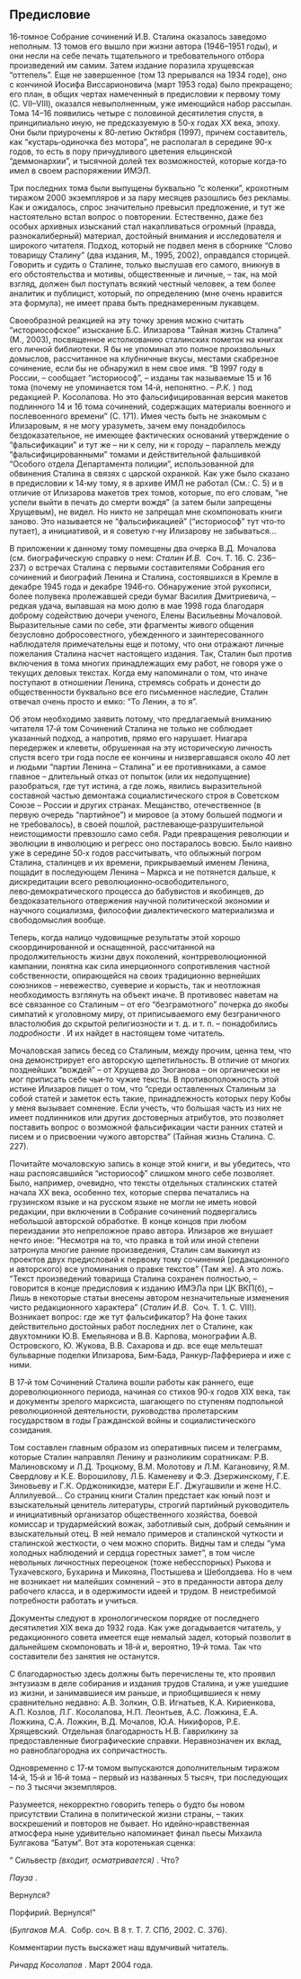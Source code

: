 ## Предисловие

16‑томное Собрание сочинений И.В. Сталина оказалось заведомо неполным. 13 томов его вышло при жизни автора (1946–1951 годы), и они несли на себе печать тщательного и требовательного отбора произведений им самим. Затем издание поразила хрущевская “оттепель”. Еще не завершенное (том 13 прерывался на 1934 годе), оно с кончиной Иосифа Виссарионовича (март 1953 года) было прекращено; его план, в общих чертах намеченный в предисловии к первому тому (С. VII–VIII), оказался невыполненным, уже имеющийся набор рассыпан. Тома 14–16 появились четыре с половиной десятилетия спустя, в принципиально иную, не предсказуемую в 50‑х годах XX века, эпоху. Они были приурочены к 80‑летию Октября (1997), причем составитель, как “кустарь‑одиночка без мотора”, не располагал в середине 90‑х годов, то есть в пору причудливого цветения ельцинской “деммонархии”, и тысячной долей тех возможностей, которые когда‑то имел в своем распоряжении ИМЭЛ.

Три последних тома были выпущены буквально “с коленки”, крохотным тиражом 2000 экземпляров и за пару месяцев разошлись без рекламы. Как и ожидалось, спрос значительно превысил предложение, и тут же настоятельно встал вопрос о повторении. Естественно, даже без особых архивных изысканий стал накапливаться огромный (правда, разнокалиберный) материал, достойный внимания и исследователя и широкого читателя. Подход, который не подвел меня в сборнике “Слово товарищу Сталину” (два издания, М., 1995, 2002), оправдался сторицей. Говорить и судить о Сталине, только выслушав его самого, вникнув в его обстоятельства и мотивы, общественные и личные, – так, на мой взгляд, должен был поступать всякий честный человек, а тем более аналитик и публицист, который, по определению (мне очень нравится эта формула), не имеет права быть преднамеренным лукавцем.

Своеобразной реакцией на эту точку зрения можно считать “историософское” изыскание Б.С. Илизарова “Тайная жизнь Сталина” (М., 2003), посвященное истолкованию сталинских пометок на книгах его личной библиотеки. Я бы не упоминал это полное произвольных домыслов, рассчитанное на клубничные вкусы, местами скабрезное сочинение, если бы не обнаружил в нем свое имя. “В 1997 году в России, – сообщает “историософ”, – изданы так называемые 15 и 16 тома (почему не упоминается том 14‑й, непонятно. – _Р.К._ ) под редакцией Р. Косолапова. Но это фальсифицированная версия макетов подлинного 14 и 16 тома сочинений, содержащих материалы военного и послевоенного времени” (С. 171). Имея честь быть не знакомым с Илизаровым, я не могу уразуметь, зачем ему понадобилось бездоказательное, не имеющее фактических оснований утверждение о “фальсификации” и тут же – ни к селу, ни к городу – параллель между “фальсифицированными” томами и действительной фальшивкой “Особого отдела Департамента полиции”, использованной для обвинения Сталина в связях с царской охранкой. Как уже было сказано в предисловии к 14‑му тому, я в архиве ИМЛ не работал (См.: С. 5) и в отличие от Илизарова макетов трех томов, которые, по его словам, “не успели выйти в печать до смерти вождя” (а затем были запрещены Хрущевым), не видел. Но никто не запрещал мне скомпоновать книги заново. Это называется не “фальсификацией” (“историософ” тут что‑то путает), а инициативой, и я советую г‑ну Илизарову не забываться…

В приложении к данному тому помещены два очерка В.Д. Мочалова (см. биографическую справку о нем: _Сталин И.В._  Соч. Т. 16. С. 236–237) о встречах Сталина с первыми составителями Собрания его сочинений и биографий Ленина и Сталина, состоявшихся в Кремле в декабре 1945 года и декабре 1946‑го. Обнаружение этой рукописи, более полувека пролежавшей среди бумаг Василия Дмитриевича, – редкая удача, выпавшая на мою долю в мае 1998 года благодаря доброму содействию дочери ученого, Елены Васильевны Мочаловой. Выразительные сами по себе, эти фрагменты живого общения безусловно добросовестного, убежденного и заинтересованного наблюдателя примечательны еще и потому, что они отражают личные пожелания Сталина насчет настоящего издания. Так, Сталин был против включения в тома многих принадлежащих ему работ, не говоря уже о текущих деловых текстах. Когда ему напоминали о том, что иначе поступают в отношении Ленина, стремясь собрать и донести до общественности буквально все его письменное наследие, Сталин отвечал очень просто и емко: “То Ленин, а то я”.

Об этом необходимо заявить потому, что предлагаемый вниманию читателя 17‑й том Сочинений Сталина не только не соблюдает указанный подход, а напротив, прямо его нарушает. Ниагара передержек и клеветы, обрушенная на эту историческую личность спустя всего три года после ее кончины и низвергавшаяся около 40 лет и людьми “партии Ленина – Сталина” и ее противниками, а самое главное – длительный отказ от попыток (или их недопущение) разобраться, где тут истина, а где ложь, явились выразительной составной частью демонтажа социалистического строя в Советском Союзе – России и других странах. Мещанство, отечественное (в первую очередь “партийное”) и мировое (а этому большей подмоги и не требовалось), в своей пошлой, растлевающе‑разрушительной неистощимости превзошло само себя. Ради превращения революции и эволюции в инволюцию и регресс оно постаралось вовсю. Было наивно уже в середине 50‑х годов рассчитывать, что облыжный погром Сталина, сталинцев и их времени, прикрываемый именем Ленина, пощадит в последующем Ленина – Маркса и не потянется дальше, к дискредитации всего революционно‑освободительного, лево‑демократического процесса до бабувистов и якобинцев, до бездоказательного отвержения научной политической экономии и научного социализма, философии диалектического материализма и свободомыслия вообще.

Теперь, когда налицо чудовищные результаты этой хорошо скоординированной и оснащенной, рассчитанной на продолжительность жизни двух поколений, контрреволюционной кампании, понятна как сила инерционного сопротивления частной собственности, опирающейся на своих традиционно вернейших союзников – невежество, суеверие и корысть, так и неотложная необходимость взглянуть на объект иначе. В противовес наветам на все связанное со Сталиным – от его “безграмотного” почерка до якобы симпатий к уголовному миру, от приписываемого ему безграничного властолюбия до скрытой религиозности и т. д. и т. п. – понадобились _подробности_ . И их найдет в настоящем томе читатель.

Мочаловская запись бесед со Сталиным, между прочим, ценна тем, что она демонстрирует его авторскую щепетильность. В отличие от многих позднейших “вождей” – от Хрущева до Зюганова – он органически не мог приписать себе чьи‑то чужие тексты. В противоположность этой истине Илизаров пишет о том, что “среди оставленных Сталиным за собой статей и заметок есть такие, принадлежность которых перу Кобы у меня вызывает сомнение. Если учесть, что большая часть из них не имеет подлинников или других достоверных атрибутов, это позволяет поставить вопрос о возможной фальсификации части ранних статей и писем и о присвоении чужого авторства” (Тайная жизнь Сталина. С. 227).

Почитайте мочаловскую запись в конце этой книги, и вы убедитесь, что наш распоясавшийся “историософ” слишком много себе позволяет. Было, например, очевидно, что тексты отдельных сталинских статей начала XX века, особенно тех, которые сперва печатались на грузинском языке и на русском языке не могли не иметь новой редакции, при включении в Собрание сочинений подвергались небольшой авторской обработке. В конце концов при любом переиздании это непреложное право автора. Илизаров же внушает нечто иное: “Несмотря на то, что правка в той или иной степени затронула многие ранние произведения, Сталин сам выкинул из проектов двух предисловий к первому тому сочинений (редакционного и авторского) все упоминания о правке текстов” (Там же). А это ложь. “Текст произведений товарища Сталина сохранен полностью, – говорится в конце предисловия к изданию ИМЭЛа при ЦК ВКП(б), – Лишь в некоторые статьи внесены автором незначительные изменения чисто редакционного характера” (_Сталин И.В._  Соч. Т. 1. С. VIII). Возникает вопрос: где же тут фальсификатор? На фоне таких действительно достойных работ последних лет о Сталине, как двухтомники Ю.В. Емельянова и В.В. Карпова, монографии А.В. Островского, Ю. Жукова, В.В. Сахарова и др. все еще мельтешат бульварные поделки Илизарова, Бим‑Бада, Ранкур‑Лаффериера и иже с ними.

В 17‑й том Сочинений Сталина вошли работы как раннего, еще дореволюционного периода, начиная со стихов 90‑х годов XIX века, так и документы зрелого марксиста, шагающего по ступеням подпольной революционной деятельности, руководства пролетарским государством в годы Гражданской войны и социалистического созидания.

Том составлен главным образом из оперативных писем и телеграмм, которые Сталин направлял Ленину и разноликим соратникам: Р.В. Малиновскому и Л.Д. Троцкому, В.М. Молотову и Л.М. Кагановичу, Я.М. Свердлову и К.Е. Ворошилову, Л.Б. Каменеву и Ф.Э. Дзержинскому, Г.Е. Зиновьеву и Г.К. Орджоникидзе, матери Е.Г. Джугашвили и жене Н.С. Аллилуевой… Со страниц книги Сталин предстает как юный поэт и взыскательный ценитель литературы, строгий партийный руководитель и инициативный организатор общественного хозяйства, боевой комиссар и трудармейский вожак, заботливый сын, добрый семьянин и взыскательный отец. В ней немало примеров и сталинской чуткости и сталинской жесткости, о чем можно спорить. Видны там и следы “ума холодных наблюдений и сердца горестных замет”, в том числе невольных личностных переоценок (тоже небесспорных) Рыкова и Тухачевского, Бухарина и Микояна, Постышева и Шеболдаева. Но в чем не возникает ни малейших сомнений – это в преданности автора делу рабочего класса, и в одержимости идеей и трудом. В неистребимой потребности работать и учиться.

Документы следуют в хронологическом порядке от последнего десятилетия XIX века до 1932 года. Как уже догадывается читатель, у редакционного совета имеется еще немалый задел, который позволит в дальнейшем скомпоновать и 18‑й и, вероятно, 19‑й тома. Так что составители без занятия не останутся.

С благодарностью здесь должны быть перечислены те, кто проявил энтузиазм в деле собирания и издания трудов Сталина, и уже ушедшие из жизни, и занимавшиеся им раньше, и приобщившиеся к нему сравнительно недавно: А.В. Золкин, О.В. Игнатьев, К.А. Кириенкова, А.П. Козлов, Л.Г. Косолапова, Н.П. Леонтьев, А.С. Ложкина, Е.А. Ложкина, С.А. Ложкин, В.Д. Мочалов, Ю.А. Никифоров, Р.Е. Хрящевский. Отдельная благодарность Н.В. Гаврилкину за предоставленные биографические справки. Неравнозначен их вклад, но равноблагородна их сопричастность.

Одновременно с 17‑м томом выпускаются дополнительным тиражом 14‑й, 15‑й и 16‑й тома – первый из названных 5 тысяч, три последующих – по 3 тысячи экземпляров.

Разумеется, некорректно говорить теперь о будто бы новом присутствии Сталина в политической жизни страны, – таких воскрешений и повторов не бывает. Но идейно‑нравственная атмосфера ныне удивительно напоминает финал пьесы Михаила Булгакова “Батум”. Вот эта коротенькая сценка:

“ Сильвестр _(входит, осматривается)_ . Что?

_Пауза_ .

Вернулся?

Порфирий. Вернулся!”

(_Булгаков М.А._  Собр. соч. В 8 т. Т. 7. СПб, 2002. С. 376).

Комментарии пусть выскажет наш вдумчивый читатель.

_Ричард Косолапов_ . Март 2004 года.